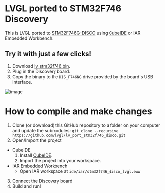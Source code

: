 # LVGL ported to STM32F746 Discovery

This is LVGL ported to [STM32F746G-DISCO](https://www.st.com/en/evaluation-tools/32f746gdiscovery.html) using 
[CubeIDE](https://www.st.com/en/development-tools/stm32cubeide.html) or IAR Embedded Workbench.

## Try it with just a few clicks!

1. Download [lv_stm32f746.bin](https://github.com/lvgl/lv_port_stm32f746_disco/releases/download/tip/lv_stm32f746.bin).
2. Plug in the Discovery board.
3. Copy the binary to the `DIS_F746NG` drive provided by the board's USB interface.

![image](https://user-images.githubusercontent.com/42941056/103720909-71ef5400-4f9a-11eb-8d31-0420c5794b52.png)


# How to compile and make changes
1. Clone (or download) this GitHub repository to a folder on your computer and update the submodules:
`git clone --recursive https://github.com/lvgl/lv_port_stm32f746_disco.git`
2. Open/Import the project
  * CubeIDE
    1. Install [CubeIDE](https://www.st.com/en/development-tools/stm32cubeide.html).
    2. Import the project into your workspace.
  * IAR Embedded Workbench
    * Open IAR workspace at `ide/iar/stm32f746_disco_lvgl.eww`
3. Connect the Discovery board
4. Build and run!
